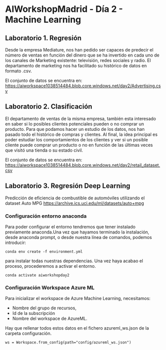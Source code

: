 # AIWorkshopMadrid - Día 2 - Machine Learning

## Laboratorio 1. Regresión

Desde la empresa Mediature, nos han pedido ser capaces de predecir el número de ventas en función del dinero que se ha invertido en cada uno de los canales de Marketing existente: televisión, redes sociales y radio. El departamento de marketing nos ha facilitado su histórico de datos en formato .csv.

El conjunto de datos se encuentra en: <https://aiworkspace1038514484.blob.core.windows.net/day2/Advertising.csv>

## Laboratorio 2. Clasificación

El departamento de ventas de la misma empresa, también esta interesado en saber si lo posibles clientes potenciales pueden o no comprar un producto. Para que podamos hacer un estudio de los datos, nos han pasado todo el histórico de compras y clientes. Al final, la idea principal es poder estudiar los comportamientos de los clientes y ver si un posible cliente puede comprar un producto o no en función de las últimas veces que visitó una tienda o su estado civil.

El conjunto de datos se encuentra en: <https://aiworkspace1038514484.blob.core.windows.net/day2/retail_dataset.csv>

## Laboratorio 3. Regresión Deep Learning

Predicción de eficiencia de combustible de automóviles utilizando el dataset Auto MPG <https://archive.ics.uci.edu/ml/datasets/auto+mpg>

### Configuración entorno anaconda

Para poder configurar el entorno tendremos que tener instalado previamente anaconda.Una vez que hayamos terminado la instalación, desde anaconda prompt, o desde nuestra línea de comandos, podemos introducir:

`conda env create -f environment.yml`

para instalar todas nuestras dependencias. Una vez haya acabao el proceso, procederemos a activar el entorno.

`conda activate aiworkshopday2`


### Configuración Workspace Azure ML

Para inicializar el workspace de Azure Machine Learning, necesitamos:

- Nombre del grupo de recursos,
- Id de la subscripción
- Nombre del workspace de AzureML.

Hay que rellenar todos estos datos en el fichero azureml_ws.json de la carpeta configuración.

`ws = Workspace.from_config(path="config/azureml_ws.json")`
